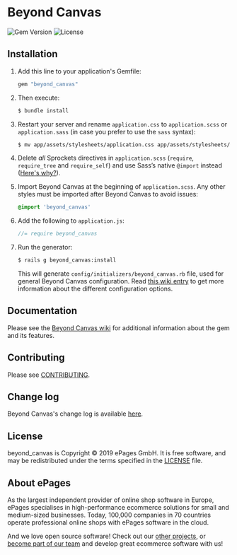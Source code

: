# Beyond Canvas

![Gem Version](https://img.shields.io/gem/v/beyond_canvas?label=gem%20version)
![License](https://img.shields.io/github/license/ePages-de/beyond_canvas)

## Installation

1. Add this line to your application's Gemfile:

    ```ruby
    gem "beyond_canvas"
    ```

1. Then execute:

    ```bash
    $ bundle install
    ```

1. Restart your server and rename `application.css` to `application.scss` or `application.sass` (in case you prefer to use the `sass` syntax):

    ```bash
    $ mv app/assets/stylesheets/application.css app/assets/stylesheets/application.scss
    ```

1. Delete _all_ Sprockets directives in `application.scss` (`require`, `require_tree` and `require_self`) and use Sass’s native `@import` instead ([Here's why?](https://content.pivotal.io/blog/structure-your-sass-files-with-import)).

1. Import Beyond Canvas at the beginning of `application.scss`. Any other styles must be imported after Beyond Canvas to avoid issues:

    ```scss
    @import 'beyond_canvas'
    ```

1. Add the following to `application.js`:

    ```js
    //= require beyond_canvas
    ```

1. Run the generator:

    ```bash
    $ rails g beyond_canvas:install
    ```

    This will generate `config/initializers/beyond_canvas.rb` file, used for general Beyond Canvas configuration. Read [this wiki entry](https://github.com/ePages-de/beyond_canvas/wiki/Initializer) to get more information about the different configuration options.

## Documentation

Please see the [Beyond Canvas wiki](https://github.com/ePages-de/beyond_canvas/wiki) for additional information about the gem and its features.

## Contributing

Please see [CONTRIBUTING](https://github.com/ePages-de/beyond_canvas/blob/master/CONTRIBUTING.md).

## Change log

Beyond Canvas's change log is available [here](https://github.com/ePages-de/beyond_canvas/blob/master/CHANGELOG.md).

## License

beyond_canvas is Copyright © 2019 ePages GmbH. It is free software, and may be redistributed under the terms specified in the [LICENSE](https://github.com/ePages-de/beyond_canvas/blob/master/LICENSE) file.

## About ePages

As the largest independent provider of online shop software in Europe, ePages specialises in high-performance ecommerce solutions for small and medium-sized businesses.
Today, 100,000 companies in 70 countries operate professional online shops with ePages software in the cloud.

And we love open source software!
Check out our [other projects](https://github.com/ePages-de), or [become part of our team](https://developer.epages.com/devjobs/) and develop great ecommerce software with us!
